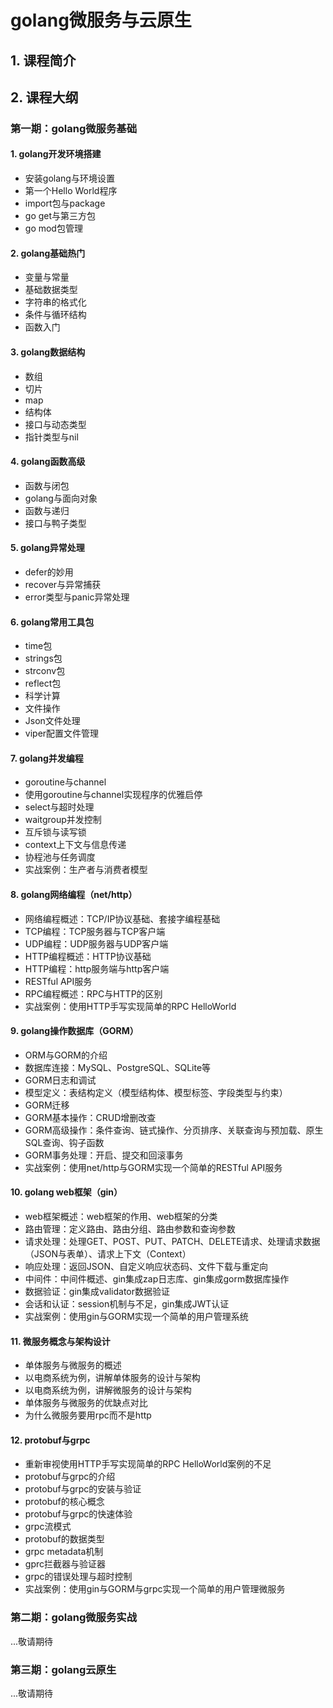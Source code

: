 # golang微服务与云原生
## 1. 课程简介

## 2. 课程大纲
### 第一期：golang微服务基础
#### 1. golang开发环境搭建
- 安装golang与环境设置
- 第一个Hello World程序
- import包与package
- go get与第三方包
- go mod包管理
#### 2. golang基础热门
- 变量与常量
- 基础数据类型
- 字符串的格式化
- 条件与循环结构
- 函数入门
#### 3. golang数据结构
- 数组
- 切片
- map
- 结构体
- 接口与动态类型
- 指针类型与nil
#### 4. golang函数高级
- 函数与闭包
- golang与面向对象
- 函数与递归
- 接口与鸭子类型
#### 5. golang异常处理
- defer的妙用
- recover与异常捕获
- error类型与panic异常处理
#### 6. golang常用工具包
- time包
- strings包
- strconv包
- reflect包
- 科学计算
- 文件操作
- Json文件处理
- viper配置文件管理
#### 7. golang并发编程
- goroutine与channel
- 使用goroutine与channel实现程序的优雅启停
- select与超时处理
- waitgroup并发控制
- 互斥锁与读写锁
- context上下文与信息传递
- 协程池与任务调度
- 实战案例：生产者与消费者模型
#### 8. golang网络编程（net/http）
- 网络编程概述：TCP/IP协议基础、套接字编程基础
- TCP编程：TCP服务器与TCP客户端
- UDP编程：UDP服务器与UDP客户端
- HTTP编程概述：HTTP协议基础
- HTTP编程：http服务端与http客户端
- RESTful API服务
- RPC编程概述：RPC与HTTP的区别
- 实战案例：使用HTTP手写实现简单的RPC HelloWorld
#### 9. golang操作数据库（GORM）
- ORM与GORM的介绍
- 数据库连接：MySQL、PostgreSQL、SQLite等
- GORM日志和调试
- 模型定义：表结构定义（模型结构体、模型标签、字段类型与约束）
- GORM迁移
- GORM基本操作：CRUD增删改查
- GORM高级操作：条件查询、链式操作、分页排序、关联查询与预加载、原生SQL查询、钩子函数
- GORM事务处理：开启、提交和回滚事务
- 实战案例：使用net/http与GORM实现一个简单的RESTful API服务
#### 10. golang web框架（gin）
- web框架概述：web框架的作用、web框架的分类
- 路由管理：定义路由、路由分组、路由参数和查询参数
- 请求处理：处理GET、POST、PUT、PATCH、DELETE请求、处理请求数据（JSON与表单）、请求上下文（Context）
- 响应处理：返回JSON、自定义响应状态码、文件下载与重定向
- 中间件：中间件概述、gin集成zap日志库、gin集成gorm数据库操作
- 数据验证：gin集成validator数据验证
- 会话和认证：session机制与不足，gin集成JWT认证
- 实战案例：使用gin与GORM实现一个简单的用户管理系统
#### 11. 微服务概念与架构设计
- 单体服务与微服务的概述
- 以电商系统为例，讲解单体服务的设计与架构
- 以电商系统为例，讲解微服务的设计与架构
- 单体服务与微服务的优缺点对比
- 为什么微服务要用rpc而不是http
#### 12. protobuf与grpc
- 重新审视使用HTTP手写实现简单的RPC HelloWorld案例的不足
- protobuf与grpc的介绍
- protobuf与grpc的安装与验证
- protobuf的核心概念
- protobuf与grpc的快速体验
- grpc流模式
- protobuf的数据类型
- grpc metadata机制
- gprc拦截器与验证器
- grpc的错误处理与超时控制
- 实战案例：使用gin与GORM与grpc实现一个简单的用户管理微服务
### 第二期：golang微服务实战
...敬请期待
### 第三期：golang云原生
...敬请期待